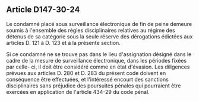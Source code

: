 Article D147-30-24
----
Le condamné placé sous surveillance électronique de fin de peine demeure soumis
à l'ensemble des règles disciplinaires relatives au régime des détenus de sa
catégorie sous la seule réserve des dérogations édictées aux articles D. 121 à
D. 123 et à la présente section.

Si ce condamné ne se trouve pas dans le lieu d'assignation désigné dans le cadre
de la mesure de surveillance électronique, dans les périodes fixées par celle-
ci, il doit être considéré comme en état d'évasion. Les diligences prévues aux
articles D. 280 et D. 283 du présent code doivent en conséquence être
effectuées, et l'intéressé encourt des sanctions disciplinaires sans préjudice
des poursuites pénales qui pourraient être exercées en application de l'article
434-29 du code pénal.
